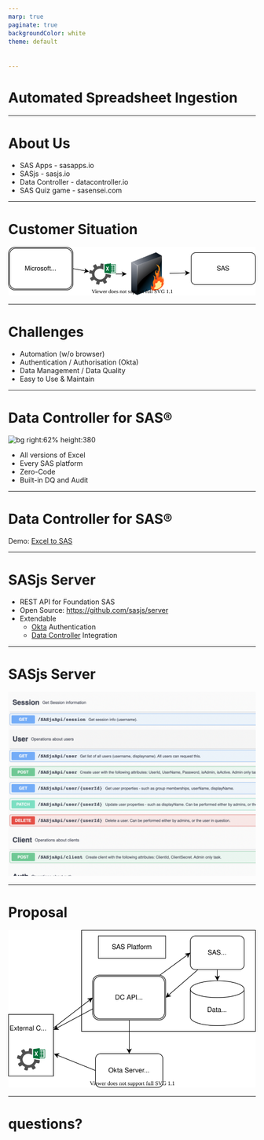 ```yaml
---
marp: true
paginate: true
backgroundColor: white
theme: default


---
```

<!--
npx @marp-team/marp-cli api.md -o index.html
-->

<style >
header img {
    border-style: solid;
    background-color: #0d1f22;
}
</style>

# Automated Spreadsheet Ingestion

---
<!-- header: ![h:5em align:right backgroundColor:red](https://sasapps.io/static/sas-apps-5875bc82fac58489454474ec21eaaf54.svg) -->

# About Us

- SAS Apps - sasapps.io
- SASjs - sasjs.io
- Data Controller - datacontroller.io
- SAS Quiz game - sasensei.com


---
# Customer Situation

![height:300px](./current.svg)

---

# Challenges

- Automation (w/o browser)
- Authentication / Authorisation (Okta)
- Data Management / Data Quality
- Easy to Use & Maintain

---

# Data Controller for SAS&reg;

![bg right:62% height:380](https://docs.datacontroller.io/img/dc_bg_Asset-5@2x.png)


- All versions of Excel
- Every SAS platform
- Zero-Code
- Built-in DQ and Audit

---
# Data Controller for SAS&reg;

Demo: [Excel to SAS](https://www.youtube.com/watch?v=kMITwFPrTTM)

---

# SASjs Server

 - REST API for Foundation SAS
 - Open Source: https://github.com/sasjs/server
 - Extendable
   - [Okta](https://www.okta.com) Authentication
   - [Data Controller](https://datacontroller) Integration

---

# SASjs Server

![bg right:70% height:600](rest.png)

---

# Proposal

![bg right:70% height:500](./proposed.svg)

---


# questions? <!-- fit -->

